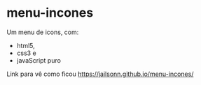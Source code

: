 # menu-incones
 Um menu de icons, 
 com: 
 * html5, 
 * css3 e 
 * javaScript puro

Link para vê como ficou
https://jailsonn.github.io/menu-incones/
